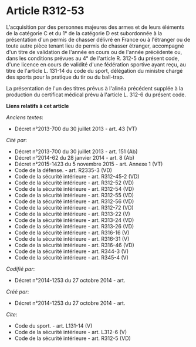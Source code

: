 # Article R312-53

L'acquisition par des personnes majeures des armes et de leurs éléments de la catégorie C et du 1° de la catégorie D est
subordonnée à la présentation d'un permis de chasser délivré en France ou à l'étranger ou de toute autre pièce tenant lieu de
permis de chasser étranger, accompagné d'un titre de validation de l'année en cours ou de l'année précédente ou, dans les
conditions prévues au 4° de l'article R. 312-5 du présent code, d'une licence en cours de validité d'une fédération sportive
ayant reçu, au titre de l'article L. 131-14 du code du sport, délégation du ministre chargé des sports pour la pratique du
tir ou du ball-trap. 

La présentation de l'un des titres prévus à l'alinéa précédent supplée à la production du certificat médical prévu à
l'article L. 312-6 du présent code.

**Liens relatifs à cet article**

_Anciens textes_:

  - Décret n°2013-700 du 30 juillet 2013 - art. 43 (VT)

_Cité par_:

  - Décret n°2013-700 du 30 juillet 2013 - art. 151 (Ab)
  - Décret n°2014-62 du 28 janvier 2014 - art. 8 (Ab)
  - Décret n°2015-1423 du 5 novembre 2015 - art. Annexe 1 (VT)
  - Code de la défense. - art. R2335-3 (VD)
  - Code de la sécurité intérieure - art. R312-45-2 (VD)
  - Code de la sécurité intérieure - art. R312-52 (VD)
  - Code de la sécurité intérieure - art. R312-54 (VD)
  - Code de la sécurité intérieure - art. R312-55 (VD)
  - Code de la sécurité intérieure - art. R312-56 (VD)
  - Code de la sécurité intérieure - art. R312-72 (VD)
  - Code de la sécurité intérieure - art. R313-22 (V)
  - Code de la sécurité intérieure - art. R313-24 (VD)
  - Code de la sécurité intérieure - art. R313-26 (VD)
  - Code de la sécurité intérieure - art. R316-16 (V)
  - Code de la sécurité intérieure - art. R316-31 (V)
  - Code de la sécurité intérieure - art. R316-46 (VD)
  - Code de la sécurité intérieure - art. R344-3 (V)
  - Code de la sécurité intérieure - art. R345-4 (V)

_Codifié par_:

  - Décret n°2014-1253 du 27 octobre 2014 - art.

_Créé par_:

  - Décret n°2014-1253 du 27 octobre 2014 - art.

_Cite_:

  - Code du sport. - art. L131-14 (V)
  - Code de la sécurité intérieure - art. L312-6 (V)
  - Code de la sécurité intérieure - art. R312-5 (VD)
